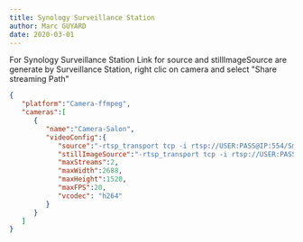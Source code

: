 ```yaml
---
title: Synology Surveillance Station
author: Marc GUYARD
date: 2020-03-01
---
```

For Synology Surveillance Station
Link for source and stillImageSource are generate by Surveillance Station, right clic on camera and select "Share streaming Path"

```json
{
   "platform":"Camera-ffmpeg",
   "cameras":[
      {
         "name":"Camera-Salon",
         "videoConfig":{
            "source":"-rtsp_transport tcp -i rtsp://USER:PASS@IP:554/Sms=CAMID.unicast",
            "stillImageSource":"-rtsp_transport tcp -i rtsp://USER:PASS@IP:554/Sms=CAMID.unicast -updatefirst",
            "maxStreams":2,
            "maxWidth":2688,
            "maxHeight":1520,
            "maxFPS":20,
            "vcodec": "h264"
         }
      }
   ]
}
```
